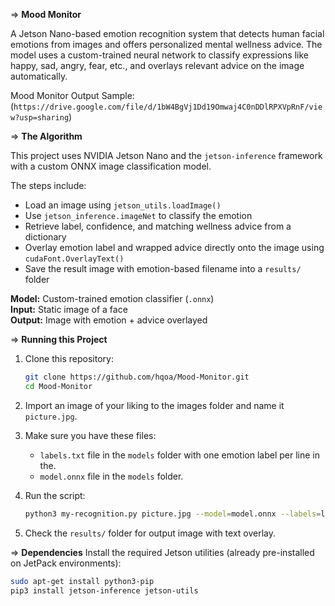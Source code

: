 => **Mood Monitor**

A Jetson Nano-based emotion recognition system that detects human facial emotions from images and offers personalized mental wellness advice. The model uses a custom-trained neural network to classify expressions like happy, sad, angry, fear, etc., and overlays relevant advice on the image automatically.

Mood Monitor Output Sample: (`https://drive.google.com/file/d/1bW4BgVj1Dd19Omwaj4C0nDDlRPXVpRnF/view?usp=sharing`)


=> **The Algorithm**

This project uses NVIDIA Jetson Nano and the `jetson-inference` framework with a custom ONNX image classification model. 

The steps include:
- Load an image using `jetson_utils.loadImage()`
- Use `jetson_inference.imageNet` to classify the emotion
- Retrieve label, confidence, and matching wellness advice from a dictionary
- Overlay emotion label and wrapped advice directly onto the image using `cudaFont.OverlayText()`
- Save the result image with emotion-based filename into a `results/` folder

**Model:** Custom-trained emotion classifier (`.onnx`)  
**Input:** Static image of a face  
**Output:** Image with emotion + advice overlayed


=> **Running this Project**

1. Clone this repository:
    ```bash
    git clone https://github.com/hqoa/Mood-Monitor.git
    cd Mood-Monitor
    ```
2. Import an image of your liking to the images folder and name it `picture.jpg`.

3. Make sure you have these files:
   - `labels.txt` file in the `models` folder with one emotion label per line in the.
   - `model.onnx` file in the `models` folder.

4. Run the script:
    ```bash
    python3 my-recognition.py picture.jpg --model=model.onnx --labels=labels.txt
    ```

5. Check the `results/` folder for output image with text overlay.


=> **Dependencies**
Install the required Jetson utilities (already pre-installed on JetPack environments):

```bash
sudo apt-get install python3-pip
pip3 install jetson-inference jetson-utils

